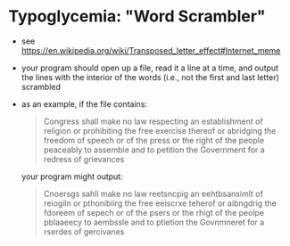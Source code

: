 # Typoglycemia: "Word Scrambler"
  * see https://en.wikipedia.org/wiki/Transposed_letter_effect#Internet_meme
  * your program should open up a file, read it a line at a time, and output the lines with the interior of the words (i.e., not the first and last letter) scrambled
  * as an example, if the file contains:
       > Congress shall make no law respecting an establishment of religion or prohibiting the free exercise thereof or abridging the freedom of speech or of the press or the right of the people peaceably to assemble and to petition the Government for a redress of grievances
    
    
    your program might output:
       > Cnoersgs sahll make no law reetsncpig an eehtbsansimlt of reiogiln or pthonibiirg the free eeiscrxe teherof or aibngdrig the fdoreem of sepech or of the psers or the rhigt of the peolpe pblaaeecy to aembssle and to ptietion the Govnmneret for a rserdes of gercivanes
  
